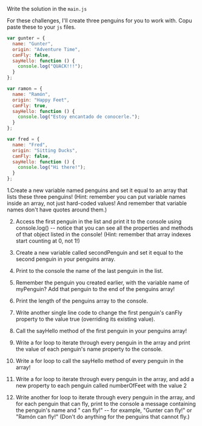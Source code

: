 Write the solution in the `main.js`


For these challenges, I'll create three penguins for you to work with. Copu paste these to your `js` files.

```js
var gunter = {
  name: "Gunter",
  origin: "Adventure Time",
  canFly: false,
  sayHello: function () {
    console.log("QUACK!!!");
  }
};

var ramon = {
  name: "Ramón",
  origin: "Happy Feet",
  canFly: true,
  sayHello: function () {
    console.log("Estoy encantado de conocerle.");
  }
};

var fred = {
  name: "Fred",
  origin: "Sitting Ducks",
  canFly: false,
  sayHello: function () {
    console.log("Hi there!");
  }
};
```
 1.Create a new variable named penguins and set it equal to an array that lists these three penguins! (Hint: remember you can put variable names inside an array, not just hard-coded values! And remember that variable names don't have quotes around them.)

 2. Access the first penguin in the list and print it to the console using console.log() -- notice that you can see all the properties and methods of that object listed in the console! (Hint: remember that array indexes start counting at 0, not 1!)

 3. Create a new variable called secondPenguin and set it equal to the second penguin in your penguins array.

 4. Print to the console the name of the last penguin in the list.

 5. Remember the penguin you created earlier, with the variable name of myPenguin? Add that penguin to the end of the penguins array!

 6. Print the length of the penguins array to the console.

 7. Write another single line code to change the first penguin's canFly property to the value true (overriding its existing value).

 8. Call the sayHello method of the first penguin in your penguins array!

 9. Write a for loop to iterate through every penguin in the array and print the value of each penguin's name property to the console.

 10. Write a for loop to call the sayHello method of every penguin in the array!

 11. Write a for loop to iterate through every penguin in the array, and add a new property to each penguin called numberOfFeet with the value 2

 12. Write another for loop to iterate through every penguin in the array, and for each penguin that can fly, print to the console a message containing the penguin's name and " can fly!" -- for example, "Gunter can fly!" or "Ramón can fly!" (Don't do anything for the penguins that cannot fly.)